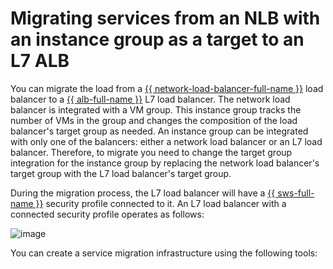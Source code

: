 # Migrating services from an NLB with an instance group as a target to an L7 ALB


You can migrate the load from a [{{ network-load-balancer-full-name }}](../../network-load-balancer/) load balancer to a [{{ alb-full-name }}](../../application-load-balancer/) L7 load balancer. The network load balancer is integrated with a VM group. This instance group tracks the number of VMs in the group and changes the composition of the load balancer's target group as needed. An instance group can be integrated with only one of the balancers: either a network load balancer or an L7 load balancer. Therefore, to migrate you need to change the target group integration for the instance group by replacing the network load balancer's target group with the L7 load balancer's target group.

During the migration process, the L7 load balancer will have a [{{ sws-full-name }}](../../smartwebsecurity/) security profile connected to it. An L7 load balancer with a connected security profile operates as follows:

![image](../../_assets/tutorials/security/nlb-with-target-resource-group-vm.svg)

You can create a service migration infrastructure using the following tools:
